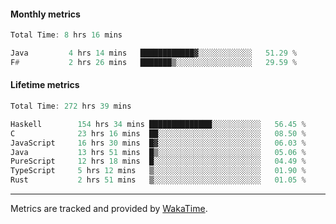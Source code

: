 #### Monthly metrics
<!--START_SECTION:wakamonthly-->

```asm
Total Time: 8 hrs 16 mins

Java         4 hrs 14 mins   ████████████▓░░░░░░░░░░░░   51.29 %
F#           2 hrs 26 mins   ███████▒░░░░░░░░░░░░░░░░░   29.59 %
```

<!--END_SECTION:wakamonthly-->
#### Lifetime metrics
<!--START_SECTION:wakalifetime-->

```asm
Total Time: 272 hrs 39 mins

Haskell        154 hrs 34 mins ██████████████░░░░░░░░░░░   56.45 %
C              23 hrs 16 mins  ██░░░░░░░░░░░░░░░░░░░░░░░   08.50 %
JavaScript     16 hrs 30 mins  █▓░░░░░░░░░░░░░░░░░░░░░░░   06.03 %
Java           13 hrs 51 mins  █▒░░░░░░░░░░░░░░░░░░░░░░░   05.06 %
PureScript     12 hrs 18 mins  █░░░░░░░░░░░░░░░░░░░░░░░░   04.49 %
TypeScript     5 hrs 12 mins   ▒░░░░░░░░░░░░░░░░░░░░░░░░   01.90 %
Rust           2 hrs 51 mins   ▒░░░░░░░░░░░░░░░░░░░░░░░░   01.05 %
```

<!--END_SECTION:wakalifetime-->

---

Metrics are tracked and provided by [WakaTime](https://github.com/athul/waka-readme).
